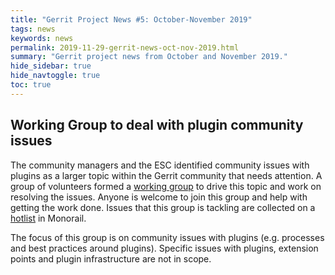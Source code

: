 ```yaml
---
title: "Gerrit Project News #5: October-November 2019"
tags: news
keywords: news
permalink: 2019-11-29-gerrit-news-oct-nov-2019.html
summary: "Gerrit project news from October and November 2019."
hide_sidebar: true
hide_navtoggle: true
toc: true
---
```


## Working Group to deal with plugin community issues

The community managers and the ESC identified community issues with plugins as a
larger topic within the Gerrit community that needs attention. A group of
volunteers formed a
[working group](https://groups.google.com/forum/#!forum/gerritcodereview-plugin-working-group)
to drive this topic and work on resolving the issues. Anyone is welcome to join
this group and help with getting the work done. Issues that this group is
tackling are collected on a
[hotlist](https://bugs.chromium.org/p/gerrit/issues/list?q=label%3AHotlist-Plugin-Working-Group)
in Monorail.

The focus of this group is on community issues with plugins (e.g. processes and
best practices around plugins). Specific issues with plugins, extension points
and plugin infrastructure are not in scope.

